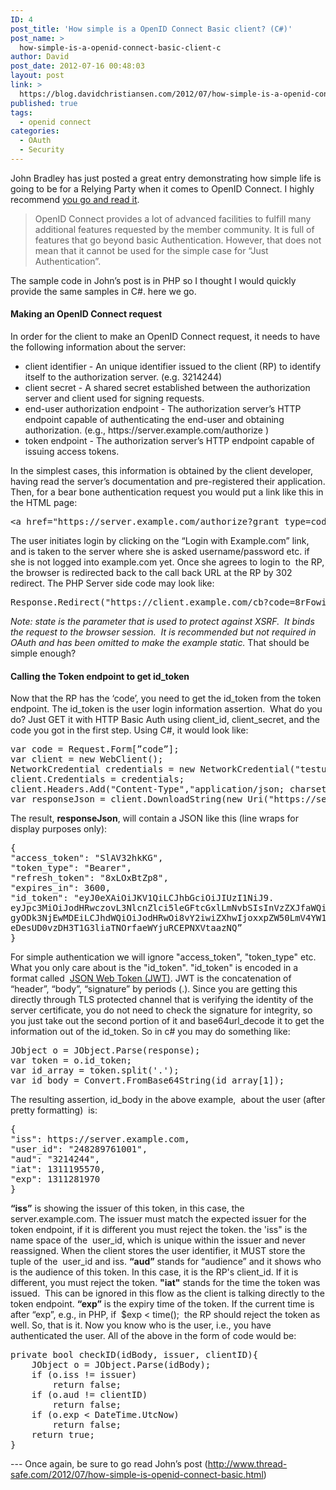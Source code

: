 ```yaml
---
ID: 4
post_title: 'How simple is a OpenID Connect Basic client? (C#)'
post_name: >
  how-simple-is-a-openid-connect-basic-client-c
author: David
post_date: 2012-07-16 00:48:03
layout: post
link: >
  https://blog.davidchristiansen.com/2012/07/how-simple-is-a-openid-connect-basic-client-c/
published: true
tags:
  - openid connect
categories:
  - OAuth
  - Security
---
```

John Bradley has just posted a great entry demonstrating how simple life is going to be for a Relying Party when it comes to OpenID Connect. I highly recommend <a href="http://www.thread-safe.com/2012/07/how-simple-is-openid-connect-basic.html" target="_blank">you go and read it</a>.
<blockquote>OpenID Connect provides a lot of advanced facilities to fulfill many additional features requested by the member community. It is full of features that go beyond basic Authentication. However, that does not mean that it cannot be used for the simple case for “Just Authentication”.</blockquote>
The sample code in John’s post is in PHP so I thought I would quickly provide the same samples in C#. here we go.
<h4>Making an OpenID Connect request</h4>
In order for the client to make an OpenID Connect request, it needs to have the following information about the server:
<ul>
	<li>client identifier - An unique identifier issued to the client (RP) to identify itself to the authorization server. (e.g. 3214244)</li>
	<li>client secret - A shared secret established between the authorization server and client used for signing requests.</li>
	<li>end-user authorization endpoint - The authorization server’s HTTP endpoint capable of authenticating the end-user and obtaining authorization. (e.g., https://server.example.com/authorize )</li>
	<li>token endpoint - The authorization server’s HTTP endpoint capable of issuing access tokens.</li>
</ul>
In the simplest cases, this information is obtained by the client developer, having read the server’s documentation and pre-registered their application. Then, for a bear bone authentication request you would put a link like this in the HTML page:
<pre class="lang:xhtml decode:true brush: html">&lt;a href="https://server.example.com/authorize?grant_type=code&amp;scope=openid&amp;client_id=3214244&amp;state=af1Ef"&gt;Login with Example.com&lt;/a&gt;</pre>
The user initiates login by clicking on the “Login with Example.com” link, and is taken to the server where she is asked username/password etc. if she is not logged into example.com yet. Once she agrees to login to  the RP, the browser is redirected back to the call back URL at the RP by 302 redirect. The PHP Server side code may look like:
<pre class="lang:c# decode:true brush: csharp;">Response.Redirect("https://client.example.com/cb?code=8rFowidZfjt&amp;state=af1Ef",true);</pre>
<em>Note: state is the parameter that is used to protect against XSRF.  It binds the request to the browser session.  It is recommended but not required in OAuth and has been omitted to make the example static.</em> That should be simple enough?
<h4>Calling the Token endpoint to get id_token</h4>
Now that the RP has the ‘code’, you need to get the id_token from the token endpoint. The id_token is the user login information assertion.  What do you do? Just GET it with HTTP Basic Auth using client_id, client_secret, and the code you got in the first step. Using C#, it would look like:
<pre class="lang:c# decode:true brush: csharp;">var code = Request.Form[”code”];
var client = new WebClient();
NetworkCredential credentials = new NetworkCredential("testuser", "testpass");
client.Credentials = credentials;
client.Headers.Add("Content-Type","application/json; charset=utf-8");
var responseJson = client.DownloadString(new Uri("https://server.example.com/token?code="+code));</pre>
The result, <strong>responseJson</strong>, will contain a JSON like this (line wraps for display purposes only):
<pre class="lang:js decode:true brush: text;">{ 
"access_token": "SlAV32hkKG",
"token_type": "Bearer",
"refresh_token": "8xLOxBtZp8",
"expires_in": 3600,
"id_token": "eyJ0eXAiOiJKV1QiLCJhbGciOiJIUzI1NiJ9.
eyJpc3MiOiJodHRwczovL3NlcnZlci5leGFtcGxlLmNvbSIsInVzZXJfaWQiOiIyND.
gyODk3NjEwMDEiLCJhdWQiOiJodHRwOi8vY2iwiZXhwIjoxxpZW50LmV4YW1wbGUuY29tIMzExMjgxOTcwfSA.
eDesUD0vzDH3T1G3liaTNOrfaeWYjuRCEPNXVtaazNQ”
}</pre>
For simple authentication we will ignore "access_token", "token_type" etc. What you only care about is the "id_token". "id_token" is encoded in a format called  <a href="http://tools.ietf.org/html/draft-jones-json-web-token-07">JSON Web Token (JWT)</a>. JWT is the concatenation of “header”, “body”, “signature” by periods (.). Since you are getting this directly through TLS protected channel that is verifying the identity of the server certificate, you do not need to check the signature for integrity, so you just take out the second portion of it and base64url_decode it to get the information out of the id_token. So in c# you may do something like:
<pre class="lang:c# decode:true brush: csharp;">JObject o = JObject.Parse(response);
var token = o.id_token;
var id_array = token.split('.');
var id_body = Convert.FromBase64String(id_array[1]);</pre>
The resulting assertion, id_body in the above example,  about the user (after pretty formatting)  is:
<pre class="lang:js decode:true brush: text">{
"iss": https://server.example.com,
"user_id": "248289761001",
"aud": "3214244",
"iat": 1311195570,
"exp": 1311281970
}</pre>
<strong>“iss”</strong> is showing the issuer of this token, in this case, the server.example.com. The issuer must match the expected issuer for the token endpoint, if it is different you must reject the token. the 'iss" is the name space of the  user_id, which is unique within the issuer and never reassigned. When the client stores the user identifier, it MUST store the tuple of the  user_id and iss. <strong>“aud”</strong> stands for “audience” and it shows who is the audience of this token. In this case, it is the RP's client_id. If it is different, you must reject the token. <strong>"iat"</strong> stands for the time the token was issued.  This can be ignored in this flow as the client is talking directly to the token endpoint. <strong>“exp”</strong> is the expiry time of the token. If the current time is after “exp”, e.g., in PHP, if  $exp &lt; time();  the RP should reject the token as well. So, that is it. Now you know who is the user, i.e., you have authenticated the user. All of the above in the form of code would be:
<pre class="lang:c# decode:true brush: csharp; ">private bool checkID(idBody, issuer, clientID){
    JObject o = JObject.Parse(idBody);
    if (o.iss != issuer)
        return false;
    if (o.aud != clientID)
        return false;
    if (o.exp &lt; DateTime.UtcNow)
        return false;
    return true;
}</pre>
--- Once again, be sure to go read John’s post (<a href="http://www.thread-safe.com/2012/07/how-simple-is-openid-connect-basic.html" target="_blank">http://www.thread-safe.com/2012/07/how-simple-is-openid-connect-basic.html</a>)